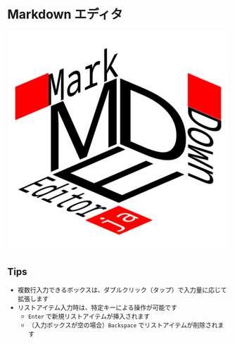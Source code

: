 # Markdown エディタ

![本リポジトリのロゴ](./public/screenshot.png)

## Tips

- 複数行入力できるボックスは、ダブルクリック（タップ）で入力量に応じて拡張します
- リストアイテム入力時は、特定キーによる操作が可能です
  - `Enter` で新規リストアイテムが挿入されます
  - （入力ボックスが空の場合）`Backspace` でリストアイテムが削除されます
